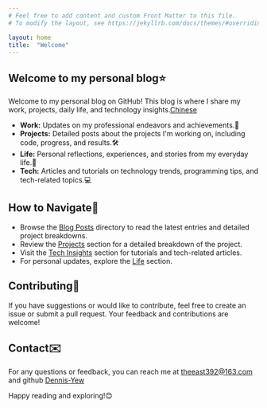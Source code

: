 ```yaml
---
# Feel free to add content and custom Front Matter to this file.
# To modify the layout, see https://jekyllrb.com/docs/themes/#overriding-theme-defaults

layout: home
title:  "Welcome"
---
```

## Welcome to my personal blog⭐️

Welcome to my personal blog on GitHub! This blog is where I share my work, projects, daily life, and technology insights.[Chinese](./README_zh.html)

- **Work:** Updates on my professional endeavors and achievements.💼
- **Projects:** Detailed posts about the projects I'm working on, including code, progress, and results.🛠️
- **Life:** Personal reflections, experiences, and stories from my everyday life.🌿
- **Tech:** Articles and tutorials on technology trends, programming tips, and tech-related topics.💻

## How to Navigate🔗

- Browse the [Blog Posts](/posts) directory to read the latest entries and detailed project breakdowns.
- Review the [Projects](/projects) section for a detailed breakdown of the project.
- Visit the [Tech Insights](/tech) section for tutorials and tech-related articles.
- For personal updates, explore the [Life](/life) section.

## Contributing🎉

If you have suggestions or would like to contribute, feel free to create an issue or submit a pull request. Your feedback and contributions are welcome!

## Contact✉️

For any questions or feedback, you can reach me at [theeast392@163.com](mailto:theeast392@163.com) and github [Dennis-Yew](https://github.com/dennis-yew)

Happy reading and exploring!😊

  <style>
    .post-list {
      display: none;
    }
    .post-list-heading{
      display: none;
    }
    .rss-subscribe{
        display: none;
    }
  </style>